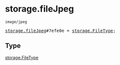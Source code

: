# storage.fileJpeg

`image/jpeg`

<pre>
<a href="../constructor/storage.fileJpeg.md">storage.fileJpeg</a>#7efe0e = <a href="../type/storage.FileType.md">storage.FileType</a>;</pre>

## Type

<a href="../type/storage.FileType.md">storage.FileType</a>
